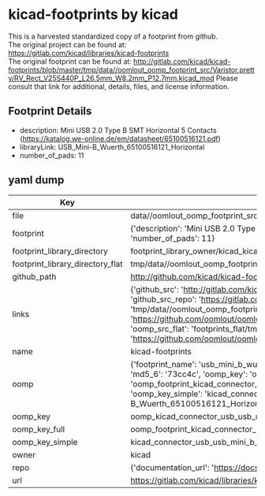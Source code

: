 # kicad-footprints by kicad  
This is a harvested standardized copy of a footprint from github.  
The original project can be found at:  
https://gitlab.com/kicad/libraries/kicad-footprints  
The original footprint can be found at:
http://gitlab.com/kicad/kicad-footprints/blob/master/tmp/data//oomlout_oomp_footprint_src/Varistor.pretty/RV_Rect_V25S440P_L26.5mm_W8.2mm_P12.7mm.kicad_mod
Please consult that link for additional, details, files, and license information.  
## Footprint Details
* description: Mini USB 2.0 Type B SMT Horizontal 5 Contacts (https://katalog.we-online.de/em/datasheet/65100516121.pdf)  
* libraryLink: USB_Mini-B_Wuerth_65100516121_Horizontal  
* number_of_pads: 11  
## yaml dump  
| Key | Value |  
| --- | --- |  
| file | data//oomlout_oomp_footprint_src/kicad-footprints/Connector_USB.pretty/USB_Mini-B_Wuerth_65100516121_Horizontal.kicad_mod |  
| footprint | {'description': 'Mini USB 2.0 Type B SMT Horizontal 5 Contacts (https://katalog.we-online.de/em/datasheet/65100516121.pdf)', 'libraryLink': 'USB_Mini-B_Wuerth_65100516121_Horizontal', 'number_of_pads': 11} |  
| footprint_library_directory | footprint_library_owner/kicad_kicad-footprints/ |  
| footprint_library_directory_flat | tmp/data//oomlout_oomp_footprint_src/footprints_flat/kicad_connector_usb_usb_mini_b_wuerth_65100516121_horizontal/working |  
| github_path | http://github.com/kicad/kicad-footprints/blob/master/tmp/data//oomlout_oomp_footprint_src/Connector_USB.pretty/USB_Mini-B_Wuerth_65100516121_Horizontal.kicad_mod |  
| links | {'github_src': 'http://gitlab.com/kicad/kicad-footprints/blob/master/tmp/data//oomlout_oomp_footprint_src/Varistor.pretty/RV_Rect_V25S440P_L26.5mm_W8.2mm_P12.7mm.kicad_mod', 'github_src_repo': 'https://gitlab.com/kicad/libraries/kicad-footprints', 'oomp_bot': 'tmp/data//oomlout_oomp_footprint_src/footprints/kicad_connector_usb_usb_mini_b_wuerth_65100516121_horizontal/working', 'oomp_bot_github': 'https://github.com/oomlout/oomlout_oomp_footprint_bot/tree/main/tmp/data//oomlout_oomp_footprint_src/footprints/kicad_connector_usb_usb_mini_b_wuerth_65100516121_horizontal/working', 'oomp_src_flat': 'footprints_flat/tmp/data//oomlout_oomp_footprint_src/footprints_flat/kicad_connector_usb_usb_mini_b_wuerth_65100516121_horizontal/working', 'oomp_src_flat_github': 'https://github.com/oomlout/oomlout_oomp_footprint_src/tree/main/tmp/data//oomlout_oomp_footprint_src/footprints_flat/kicad_connector_usb_usb_mini_b_wuerth_65100516121_horizontal/working'} |  
| name | kicad-footprints |  
| oomp | {'footprint_name': 'usb_mini_b_wuerth_65100516121_horizontal', 'library_name': 'connector_usb', 'md5': '73cc4c1adf598f8fe94e617c64e33ec5', 'md5_10': '73cc4c1adf', 'md5_5': '73cc4', 'md5_6': '73cc4c', 'oomp_key': 'oomp_kicad_connector_usb_usb_mini_b_wuerth_65100516121_horizontal', 'oomp_key_extra': 'oomp_footprint_kicad_connector_usb_usb_mini_b_wuerth_65100516121_horizontal', 'oomp_key_full': 'oomp_footprint_kicad_connector_usb_usb_mini_b_wuerth_65100516121_horizontal_73cc4c', 'oomp_key_simple': 'kicad_connector_usb_usb_mini_b_wuerth_65100516121_horizontal', 'original_filename': 'data//oomlout_oomp_footprint_src/kicad-footprints/Connector_USB.pretty/USB_Mini-B_Wuerth_65100516121_Horizontal.kicad_mod', 'owner_name': 'kicad'} |  
| oomp_key | oomp_kicad_connector_usb_usb_mini_b_wuerth_65100516121_horizontal |  
| oomp_key_full | oomp_footprint_kicad_connector_usb_usb_mini_b_wuerth_65100516121_horizontal |  
| oomp_key_simple | kicad_connector_usb_usb_mini_b_wuerth_65100516121_horizontal |  
| owner | kicad |  
| repo | {'documentation_url': 'https://docs.github.com/rest/repos/repos#get-a-repository', 'message': 'Not Found'} |  
| url | https://gitlab.com/kicad/libraries/kicad-footprints |  

